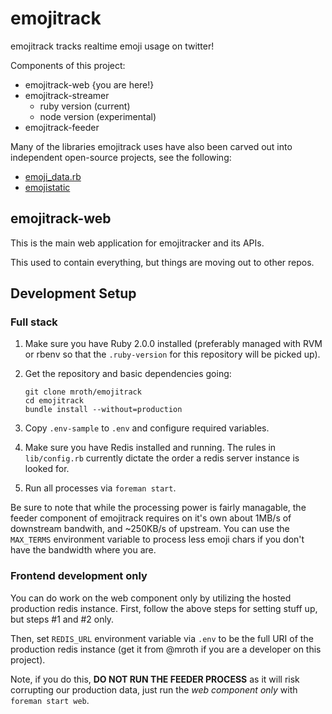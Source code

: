 # emojitrack
emojitrack tracks realtime emoji usage on twitter!

Components of this project:

 - emojitrack-web {you are here!}
 - emojitrack-streamer
    * ruby version (current)
    * node version (experimental)
 - emojitrack-feeder

Many of the libraries emojitrack uses have also been carved out into independent open-source projects, see the following:

 - [emoji_data.rb](http://github.com/mroth/emoji_data.rb)
 - [emojistatic](http://github.com/mroth/emojistatic)

## emojitrack-web
This is the main web application for emojitracker and its APIs.  

This used to contain everything, but things are moving out to other repos.

## Development Setup
### Full stack
 1. Make sure you have Ruby 2.0.0 installed (preferably managed with RVM or rbenv so that the `.ruby-version` for this repository will be picked up).
 2. Get the repository and basic dependencies going:

        git clone mroth/emojitrack
        cd emojitrack
        bundle install --without=production

 3. Copy `.env-sample` to `.env` and configure required variables.
 4. Make sure you have Redis installed and running.  The rules in `lib/config.rb` currently dictate the order a redis server instance is looked for.
 5. Run all processes via `foreman start`.

Be sure to note that while the processing power is fairly managable, the feeder component of emojitrack requires on it's own about 1MB/s of downstream bandwith, and ~250KB/s of upstream.  You can use the `MAX_TERMS` environment variable to process less emoji chars if you don't have the bandwidth where you are.

### Frontend development only

You can do work on the web component only by utilizing the hosted production redis instance.  First, follow the above steps for setting stuff up, but steps #1 and #2 only.

Then, set `REDIS_URL` environment variable via `.env` to be the full URI of the production redis instance (get it from @mroth if you are a developer on this project).

Note, if you do this, **DO NOT RUN THE FEEDER PROCESS** as it will risk corrupting our production data, just run the *web component only* with `foreman start web`.
